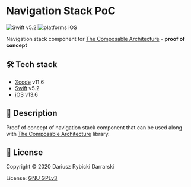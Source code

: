 # Navigation Stack PoC

![Swift v5.2](https://img.shields.io/badge/swift-v5.2-orange.svg)
![platforms iOS](https://img.shields.io/badge/platforms-iOS-blue.svg)

Navigation stack component for [The Composable Architecture](https://github.com/pointfreeco/swift-composable-architecture) - **proof of concept**

## 🛠 Tech stack

- [Xcode](https://developer.apple.com/xcode/) v11.6
- [Swift](https://swift.org/) v5.2
- [iOS](https://www.apple.com/pl/ios/) v13.6

## 📝 Description

Proof of concept of navigation stack component that can be used along with [The Composable Architecture](https://github.com/pointfreeco/swift-composable-architecture) library.

## 📄 License

Copyright © 2020 Dariusz Rybicki Darrarski

License: [GNU GPLv3](LICENSE)
